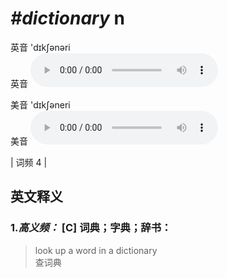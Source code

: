 # ***\#dictionary*** n
英音 'dɪkʃənəri  
英音
<audio src="./media/dictionary-B.aac" controls="controls"></audio>

美音 'dɪkʃəneri  
美音
<audio src="./media/dictionary .aac" controls="controls"></audio>



| 词频 4 |  

英文释义
---
### 1.*高义频：* **[C] 词典；字典；辞书：**  

 > look up a word in a dictionary   
 > 查词典    


